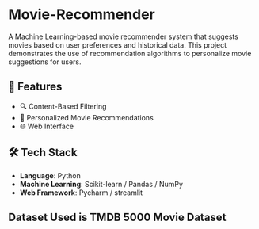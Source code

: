 # Movie-Recommender
A Machine Learning-based movie recommender system that suggests movies based on user preferences and historical data. This project demonstrates the use of recommendation algorithms to personalize movie suggestions for users.

## 🚀 Features

- 🔍 Content-Based Filtering
- 🎯 Personalized Movie Recommendations
- 🌐 Web Interface

## 🛠️ Tech Stack

- **Language**: Python 
- **Machine Learning**: Scikit-learn / Pandas / NumPy
- **Web Framework**: Pycharm / streamlit

## Dataset Used is TMDB 5000 Movie Dataset  

